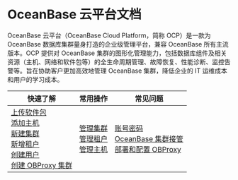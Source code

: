 # OceanBase 云平台文档

OceanBase 云平台（OceanBase Cloud Platform，简称 OCP）是一款为 OceanBase 数据库集群量身打造的企业级管理平台，兼容 OceanBase 所有主流版本。OCP 提供对 OceanBase 集群的图形化管理能力，包括数据库组件及相关资源（主机、网络和软件包等）的全生命周期管理、故障恢复、性能诊断、监控告警等。旨在协助客户更加高效地管理 OceanBase 集群，降低企业的 IT 运维成本和用户的学习成本。

|         快速了解          |                            常用操作                             |                                常见问题                                |
|---------------------|---------------------------------------------------------------|------------------------------------------------------------------|
|  [上传软件包](3.ob-cloud-platform/7.manage-software-packages/1.upload-a-software-package.md) </br> [添加主机](3.ob-cloud-platform/6.management-host/2.add-host.md) </br>[新建集群](3.ob-cloud-platform/4.manage-clusters/3.basic-operations/2.create-a-cluster.md)</br> [新增租户](3.ob-cloud-platform/5.manage-tenants/2.basic-tenant-operations/1.userguide-create-a-tenant.md) </br> [创建用户](3.ob-cloud-platform/10.using-system-management/5.create-user.md) </br>[创建 OBProxy 集群](3.ob-cloud-platform/8.obproxy-management/1.create-an-obproxy-cluster.md)               | [管理集群](3.ob-cloud-platform/4.manage-clusters/1.manage-cluster-operations-1.md) </br> [管理租户](3.ob-cloud-platform/5.manage-tenants/1.manage-tenant-operations.md)</br> [管理主机](3.ob-cloud-platform/6.management-host/1.manage-host-operation-list.md)       |  [账号密码](3.ob-cloud-platform/11.faq.md)</br>[OceanBase 集群接管](3.ob-cloud-platform/11.faq.md) </br> [部署和配置 OBProxy](3.ob-cloud-platform/11.faq.md)        |
